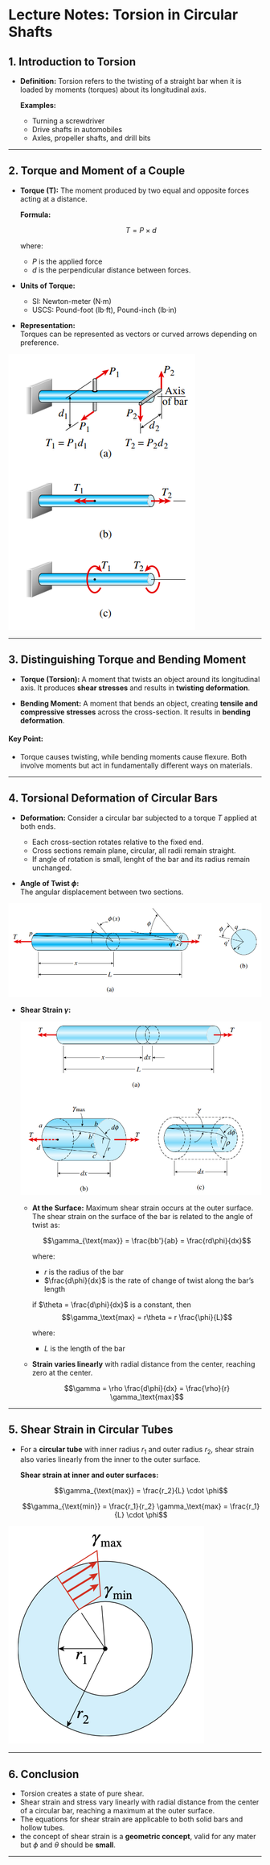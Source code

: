 # Lecture Notes: Torsion in Circular Shafts

## 1. Introduction to Torsion

- **Definition:** Torsion refers to the twisting of a straight bar when it is loaded by moments (torques) about its longitudinal axis.
  
  **Examples:**
  - Turning a screwdriver
  - Drive shafts in automobiles
  - Axles, propeller shafts, and drill bits

---

## 2. Torque and Moment of a Couple

- **Torque (T):** The moment produced by two equal and opposite forces acting at a distance.
  
  **Formula:**  

    $$T = P \times d$$

  where:
  - $P$ is the applied force
  - $d$ is the perpendicular distance between forces.

- **Units of Torque:**
  - SI: Newton-meter (N·m)
  - USCS: Pound-foot (lb·ft), Pound-inch (lb·in)

- **Representation:**  
  Torques can be represented as vectors or curved arrows depending on preference.

![](/Figures/2024-09-13-15-25-04.png)

---

## 3. Distinguishing Torque and Bending Moment

- **Torque (Torsion):** A moment that twists an object around its longitudinal axis. It produces **shear stresses** and results in **twisting deformation**.
  
- **Bending Moment:** A moment that bends an object, creating **tensile and compressive stresses** across the cross-section. It results in **bending deformation**.

#### **Key Point:**  
- Torque causes twisting, while bending moments cause flexure. Both involve moments but act in fundamentally different ways on materials.

---

## 4. Torsional Deformation of Circular Bars

- **Deformation:** Consider a circular bar subjected to a torque $T$ applied at both ends.
  - Each cross-section rotates relative to the fixed end.
  - Cross sections remain plane, circular, all radii remain straight.
  - If angle of rotation is small, lenght of the bar and its radius remain unchanged.

- **Angle of Twist $\phi$:**  
  The angular displacement between two sections.

![](/Figures/2024-09-13-15-26-34.png)



- **Shear Strain $\gamma$:**  
  
  ![](/Figures/2024-09-13-15-28-41.png)

  - **At the Surface:** Maximum shear strain occurs at the outer surface. The shear strain on the surface of the bar is related to the angle of twist as:
  
    $$\gamma_{\text{max}} = \frac{bb'}{ab} = \frac{rd\phi}{dx}$$ 

    where:
    - $r$ is the radius of the bar
    - $\frac{d\phi}{dx}$ is the rate of change of twist along the bar’s length

    if $\theta = \frac{d\phi}{dx}$ is a constant, then
    $$\gamma_\text{max} = r\theta = r \frac{\phi}{L}$$

    where:
    - $L$ is the length of the bar
  - **Strain varies linearly** with radial distance from the center, reaching zero at the center.

    $$\gamma = \rho \frac{d\phi}{dx} = \frac{\rho}{r} \gamma_\text{max}$$ 

---

## 5. Shear Strain in Circular Tubes

- For a **circular tube** with inner radius $r_1$ and outer radius $r_2$, shear strain also varies linearly from the inner to the outer surface.
  
  **Shear strain at inner and outer surfaces:**
  
  $$\gamma_{\text{max}} = \frac{r_2}{L} \cdot \phi$$

  
  $$\gamma_{\text{min}} = \frac{r_1}{r_2} \gamma_\text{max} = \frac{r_1}{L} \cdot \phi$$
  
![](/Figures/2024-09-13-17-02-31.png)

---

## 6. Conclusion

- Torsion creates a state of pure shear.
- Shear strain and stress vary linearly with radial distance from the center of a circular bar, reaching a maximum at the outer surface.
- The equations for shear strain are applicable to both solid bars and hollow tubes.
- the concept of shear strain is a **geometric concept**, valid for any mater but $\phi$ and $\theta$ should be **small**.

---
